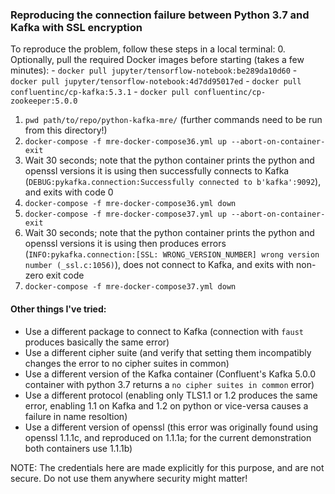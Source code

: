 ### Reproducing the connection failure between Python 3.7 and Kafka with SSL encryption

To reproduce the problem, follow these steps in a local terminal:
0. Optionally, pull the required Docker images before starting (takes a few minutes):
	- `docker pull jupyter/tensorflow-notebook:be289da10d60`
	- `docker pull jupyter/tensorflow-notebook:4d7dd95017ed`
	- `docker pull confluentinc/cp-kafka:5.3.1`
	- `docker pull confluentinc/cp-zookeeper:5.0.0`
1. `pwd path/to/repo/python-kafka-mre/` (further commands need to be run from this directory!)
2. `docker-compose -f mre-docker-compose36.yml up --abort-on-container-exit`
3. Wait 30 seconds; note that the python container prints the python and openssl versions it is using then successfully connects to Kafka (`DEBUG:pykafka.connection:Successfully connected to b'kafka':9092`), and exits with code 0
4. `docker-compose -f mre-docker-compose36.yml down`
5. `docker-compose -f mre-docker-compose37.yml up --abort-on-container-exit`
6. Wait 30 seconds; note that the python container prints the python and openssl versions it is using then produces errors (`INFO:pykafka.connection:[SSL: WRONG_VERSION_NUMBER] wrong version number (_ssl.c:1056)`), does not connect to Kafka, and exits with non-zero exit code
7. `docker-compose -f mre-docker-compose37.yml down`

#### Other things I've tried:
- Use a different package to connect to Kafka (connection with `faust` produces basically the same error)
- Use a different cipher suite (and verify that setting them incompatibly changes the error to no cipher suites in common)
- Use a different version of the Kafka container (Confluent's Kafka 5.0.0 container with python 3.7 returns a `no cipher suites in common` error)
- Use a different protocol (enabling only TLS1.1 or 1.2 produces the same error, enabling 1.1 on Kafka and 1.2 on python or vice-versa causes a failure in name resoltion)
- Use a different version of openssl (this error was originally found using openssl 1.1.1c, and reproduced on 1.1.1a; for the current demonstration both containers use 1.1.1b)

NOTE: The credentials here are made explicitly for this purpose, and are not secure. Do not use them anywhere security might matter!